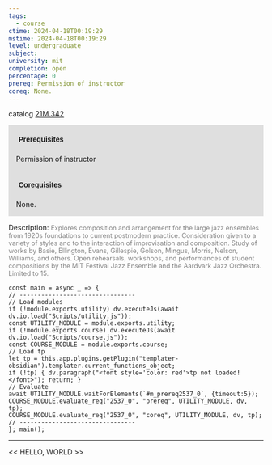 ```yaml
---
tags:
  - course
ctime: 2024-04-18T00:19:29
mstime: 2024-04-18T00:19:29
level: undergraduate
subject: 
university: mit
completion: open
percentage: 0
prereq: Permission of instructor
coreq: None.
---
```


catalog [21M.342](http://student.mit.edu/catalog/m21Ma.html#21M.342)

<span style="display: block; padding: 15px; background-color: rgb(100, 100, 100, 0.2);"><font id="m_prereq2537_0" style="display: block; font-family: Arial, sans-serif; font-weight: bold; padding: 5px">Prerequisites</font><br><span id="prereq2537_0">Permission of instructor</span></span>
<span style="display: block; padding: 15px; background-color: rgb(100, 100, 100, 0.2);"><font id="m_coreq2537_0" style="display: block; font-family: Arial, sans-serif; font-weight: bold; padding: 5px">Corequisites</font><br><span id="coreq2537_0">None.</span></span>

<font style="">Description:</font>
<font style="color: grey; font-size: 0.8rem;">Explores composition and arrangement for the large jazz ensembles from 1920s foundations to current postmodern practice. Consideration given to a variety of styles and to the interaction of improvisation and composition. Study of works by Basie, Ellington, Evans, Gillespie, Golson, Mingus, Morris, Nelson, Williams, and others. Open rehearsals, workshops, and performances of student compositions by the MIT Festival Jazz Ensemble and the Aardvark Jazz Orchestra. Limited to 15.</font>

```dataviewjs
const main = async _ => {
// --------------------------------
// Load modules
if (!module.exports.utility) dv.executeJs(await dv.io.load("Scripts/utility.js"));
const UTILITY_MODULE = module.exports.utility;
if (!module.exports.course) dv.executeJs(await dv.io.load("Scripts/course.js"));
const COURSE_MODULE = module.exports.course;
// Load tp
let tp = this.app.plugins.getPlugin("templater-obsidian").templater.current_functions_object;
if (!tp) { dv.paragraph("<font style='color: red'>tp not loaded!</font>"); return; }
// Evaluate
await UTILITY_MODULE.waitForElements(`#m_prereq2537_0`, {timeout:5});
COURSE_MODULE.evaluate_req("2537_0", "prereq", UTILITY_MODULE, dv, tp);
COURSE_MODULE.evaluate_req("2537_0", "coreq", UTILITY_MODULE, dv, tp);
// --------------------------------
}; main();
```

---

<< HELLO, WORLD >>
